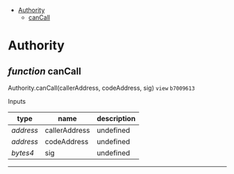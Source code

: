 * [Authority](#authority)
  * [canCall](#function-cancall)

# Authority


## *function* canCall

Authority.canCall(callerAddress, codeAddress, sig) `view` `b7009613`


Inputs

| **type** | **name** | **description** |
|-|-|-|
| *address* | callerAddress | undefined |
| *address* | codeAddress | undefined |
| *bytes4* | sig | undefined |


---